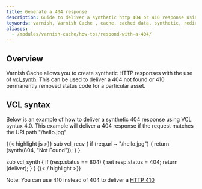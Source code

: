 ```yaml
---
title: Generate a 404 response 
description: Guide to deliver a synthetic http 404 or 410 response using Varnish Cache.
keywords: varnish, Varnish Cache , cache, cached data, synthetic, redirect, 301, 302
aliases:
  - /modules/varnish-cache/how-tos/respond-with-a-404/
---
```


## Overview

Varnish Cache allows you to create synthetic HTTP responses with the use of [vcl_synth](https://varnish-cache.org/docs/trunk/users-guide/vcl-built-in-subs.html#vcl-synth). This can be used to deliver a 404 not found or 410 permanently removed status code for a particular asset.

## VCL syntax

Below is an example of how to deliver a synthetic 404 response using VCL syntax 4.0. This example will deliver a 404 response if the request matches the URI path "/hello.jpg"

{{< highlight js >}}
sub vcl_recv {
    if (req.url ~ "/hello.jpg") {
        return (synth(804, "Not Found"));
    }
}

sub vcl_synth {
    if (resp.status == 804) {
        set resp.status = 404;
        return (deliver);
    }
}
{{< / highlight >}}

Note: You can use 410 instead of 404 to deliver a [HTTP 410](https://developer.mozilla.org/en-US/docs/Web/HTTP/Status/410)
